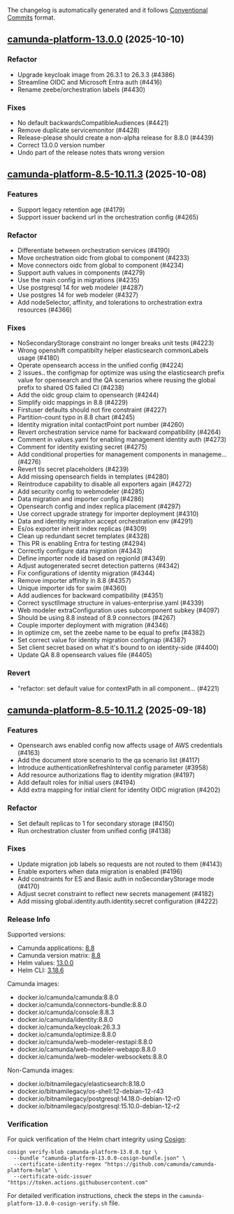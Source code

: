 The changelog is automatically generated and it follows [Conventional Commits](https://www.conventionalcommits.org/en/v1.0.0/) format.

## [camunda-platform-13.0.0](https://github.com/camunda/camunda-platform-helm/releases/tag/camunda-platform-13.0.0) (2025-10-10)

### Refactor

- Upgrade keycloak image from 26.3.1 to 26.3.3 (#4386)
- Streamline OIDC and Microsoft Entra auth (#4416)
- Rename zeebe/orchestration labels (#4430)

### Fixes

- No default backwardsCompatibleAudiences (#4421)
- Remove duplicate servicemonitor (#4428)
- Release-please should create a non-alpha release for 8.8.0 (#4439)
- Correct 13.0.0 version number
- Undo part of the release notes thats wrong version


## [camunda-platform-8.5-10.11.3](https://github.com/camunda/camunda-platform-helm/releases/tag/camunda-platform-8.5-10.11.3) (2025-10-08)

### Features

- Support legacy retention age (#4179)
- Support issuer backend url in the orchestration config (#4265)

### Refactor

- Differentiate between orchestration services (#4190)
- Move orchestration oidc from global to component (#4233)
- Move connectors oidc from global to component (#4234)
- Support auth values in components (#4279)
- Use the main config in migrations (#4235)
- Use postgresql 14 for web modeler (#4287)
- Use postgres 14 for web modeler (#4327)
- Add nodeSelector, affinity, and tolerations to orchestration extra resources (#4366)

### Fixes

- NoSecondaryStorage constraint no longer breaks unit tests (#4223)
- Wrong openshift compatibilty helper elasticsearch commonLabels usage (#4180)
- Operate opensearch access in the unified config (#4224)
- 2 issues.. the configmap for optimize was using the elasticsearch prefix value for opensearch and the QA scenarios where reusing the global prefix to shared OS failed CI (#4238)
- Add the oidc group claim to opensearch (#4244)
- Simplify oidc mappings in 8.8 (#4229)
- Firstuser defaults should not fire constraint (#4227)
- Partition-count typo in 8.8 chart (#4245)
- Identity migration inital contactPoint port number (#4260)
- Revert orchestration service name for backward compatibility (#4264)
- Comment in values.yaml for enabling management identity auth (#4273)
- Comment for identity existing secret (#4275)
- Add conditional properties for management components in manageme… (#4276)
- Revert tls secret placeholders (#4239)
- Add missing opensearch fields in templates (#4280)
- Reintroduce capability to disable all exporters again (#4272)
- Add security config to webmodeler (#4285)
- Data migration and importer config (#4286)
- Opensearch config and index replica placement (#4297)
- Use correct upgrade strategy for importer deployment (#4310)
- Data and identity migraiton accept orchestration env (#4291)
- Es/os exporter inherit index replicas (#4309)
- Clean up redundant secret templates (#4328)
- This PR is enabling Entra for testing (#4294)
- Correctly configure data migration (#4343)
- Define importer node id based on regionId (#4349)
- Adjust autogenerated secret detection patterns (#4342)
- Fix configurations of identity migration (#4344)
- Remove importer affinity in 8.8 (#4357)
- Unique importer ids for swim (#4360)
- Add audiences for backward compatibility (#4351)
- Correct sysctlImage structure in values-enterprise.yaml (#4339)
- Web modeler extraConfiguration uses subcomponent subkey (#4097)
- Should be using 8.8 instead of 8.9 connectors (#4267)
- Couple importer deployment with migration (#4346)
- In optimize cm, set the zeebe name to be equal to prefix (#4382)
- Set correct value for identity migration configmap (#4387)
- Set client secret based on what it's bound to on identity-side (#4400)
- Update QA 8.8 opensearch values file (#4405)

### Revert

- "refactor: set default value for contextPath in all component… (#4221)


## [camunda-platform-8.5-10.11.2](https://github.com/camunda/camunda-platform-helm/releases/tag/camunda-platform-8.5-10.11.2) (2025-09-18)

### Features

- Opensearch aws enabled config now affects usage of AWS credentials (#4163)
- Add the document store scenario to the qa scenario list (#4117)
- Introduce authenticationRefreshInterval config parameter (#3958)
- Add resource authorizations flag to identity migration (#4197)
- Add default roles for initial users (#4194)
- Add extra mapping for initial client for identity OIDC migration (#4202)

### Refactor

- Set default replicas to 1 for secondary storage (#4150)
- Run orchestration cluster from unified config (#4138)

### Fixes

- Update migration job labels so requests are not routed to them (#4143)
- Enable exporters when data migration is enabled (#4196)
- Add constraints for ES and Basic auth in noSecondaryStorage mode (#4170)
- Adjust secret constraint to reflect new secrets management (#4182)
- Add missing global.identity.auth.identity.secret configuration (#4222)

<!-- generated by git-cliff -->
### Release Info

Supported versions:

- Camunda applications: [8.8](https://github.com/camunda/camunda/releases?q=tag%3A8.8&expanded=true)
- Camunda version matrix: [8.8](https://helm.camunda.io/camunda-platform/version-matrix/camunda-8.8)
- Helm values: [13.0.0](https://artifacthub.io/packages/helm/camunda/camunda-platform/13.0.0#parameters)
- Helm CLI: [3.18.6](https://github.com/helm/helm/releases/tag/v3.18.6)

Camunda images:

- docker.io/camunda/camunda:8.8.0
- docker.io/camunda/connectors-bundle:8.8.0
- docker.io/camunda/console:8.8.3
- docker.io/camunda/identity:8.8.0
- docker.io/camunda/keycloak:26.3.3
- docker.io/camunda/optimize:8.8.0
- docker.io/camunda/web-modeler-restapi:8.8.0
- docker.io/camunda/web-modeler-webapp:8.8.0
- docker.io/camunda/web-modeler-websockets:8.8.0

Non-Camunda images:

- docker.io/bitnamilegacy/elasticsearch:8.18.0
- docker.io/bitnamilegacy/os-shell:12-debian-12-r43
- docker.io/bitnamilegacy/postgresql:14.18.0-debian-12-r0
- docker.io/bitnamilegacy/postgresql:15.10.0-debian-12-r2

### Verification

For quick verification of the Helm chart integrity using [Cosign](https://docs.sigstore.dev/signing/quickstart/):

```shell
cosign verify-blob camunda-platform-13.0.0.tgz \
  --bundle "camunda-platform-13.0.0-cosign-bundle.json" \
  --certificate-identity-regex "https://github.com/camunda/camunda-platform-helm" \
  --certificate-oidc-issuer "https://token.actions.githubusercontent.com"
```

For detailed verification instructions, check the steps in the `camunda-platform-13.0.0-cosign-verify.sh` file.
